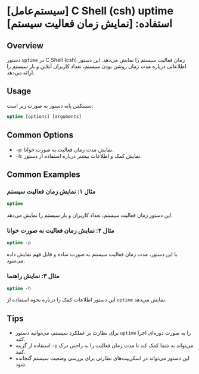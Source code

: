 # [سیستم‌عامل] C Shell (csh) uptime استفاده: [نمایش زمان فعالیت سیستم]

## Overview
دستور `uptime` در C Shell (csh) زمان فعالیت سیستم را نمایش می‌دهد. این دستور اطلاعاتی درباره مدت زمان روشن بودن سیستم، تعداد کاربران آنلاین و بار سیستم را ارائه می‌دهد.

## Usage
سینتکس پایه دستور به صورت زیر است:

```csh
uptime [options] [arguments]
```

## Common Options
- `-p`: نمایش مدت زمان فعالیت به صورت خوانا.
- `-h`: نمایش کمک و اطلاعات بیشتر درباره استفاده از دستور.

## Common Examples
### مثال ۱: نمایش زمان فعالیت سیستم
```csh
uptime
```
این دستور زمان فعالیت سیستم، تعداد کاربران و بار سیستم را نمایش می‌دهد.

### مثال ۲: نمایش زمان فعالیت به صورت خوانا
```csh
uptime -p
```
با این دستور، مدت زمان فعالیت سیستم به صورت ساده و قابل فهم نمایش داده می‌شود.

### مثال ۳: نمایش راهنما
```csh
uptime -h
```
این دستور اطلاعات کمک را درباره نحوه استفاده از `uptime` نمایش می‌دهد.

## Tips
- برای نظارت بر عملکرد سیستم، می‌توانید دستور `uptime` را به صورت دوره‌ای اجرا کنید.
- استفاده از گزینه `-p` می‌تواند به شما کمک کند تا مدت زمان فعالیت را به راحتی درک کنید.
- این دستور می‌تواند در اسکریپت‌های نظارتی برای بررسی وضعیت سیستم گنجانده شود.